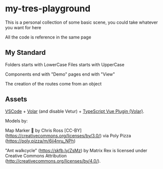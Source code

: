 # my-tres-playground

This is a personal collection of some basic scene, you could take whatever you want for here

All the code is reference in the same page

## My Standard

Folders starts with LowerCase
Files starts with UpperCase

Components end with "Demo"
pages end with "View"

The creation of the routes come from an object

## Assets

[VSCode](https://code.visualstudio.com/) + [Volar](https://marketplace.visualstudio.com/items?itemName=Vue.volar) (and disable Vetur) + [TypeScript Vue Plugin (Volar)](https://marketplace.visualstudio.com/items?itemName=Vue.vscode-typescript-vue-plugin).

Models by:

Map Marker 📍 by Chris Ross [CC-BY] (https://creativecommons.org/licenses/by/3.0/) via Poly Pizza (https://poly.pizza/m/6ij4nru_NPh)

"Ant walkcycle" (https://skfb.ly/ZsMz) by Matrix Rex is licensed under Creative Commons Attribution (http://creativecommons.org/licenses/by/4.0/).